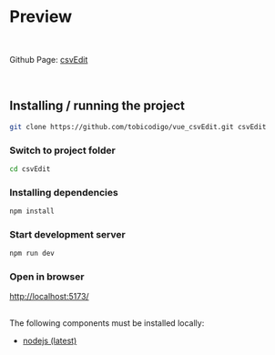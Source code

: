 # Preview
<br />

Github Page: [csvEdit](https://tobicodigo.github.io/)

<br />

## Installing / running the project

```sh
git clone https://github.com/tobicodigo/vue_csvEdit.git csvEdit
```

### Switch to project folder

```sh
cd csvEdit
```
### Installing dependencies

```sh
npm install
```

### Start development server

```sh
npm run dev
```

### Open in browser


[http://localhost:5173/](http://localhost:5173/)

##

The following components must be installed locally:
<br />

- [nodejs (latest)](https://nodejs.org/)

<br />

